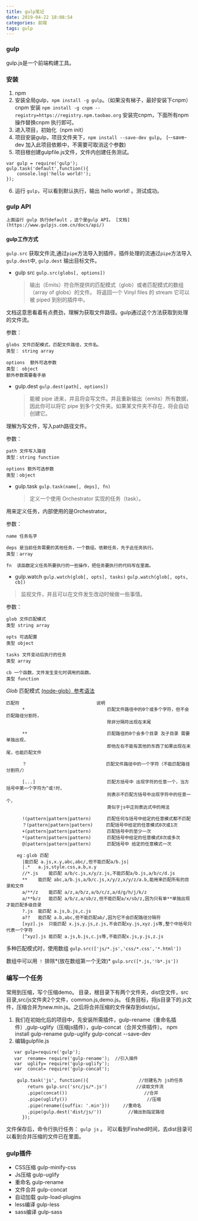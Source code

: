 ```yaml
---
title: gulp笔记
date: 2019-04-22 18:08:54
categories: 前端
tags: gulp
---
```


### gulp
gulp.js是一个前端构建工具。

### 安装
1. npm
2. 安装全局gulp，`npm install -g gulp`。（如果没有梯子，最好安装下cnpm）
cnpm 安装 `npm install -g cnpm --registry=https://registry.npm.taobao.org`
安装完cnpm，下面所有npm操作替换cnpm 执行即可。
3. 进入项目，初始化（npm init）
4. 项目安装gulp，项目文件夹下，`npm install --save-dev gulp`。 (--save-dev 加入此项目依赖中，不需要可取消这个参数)
5. 项目根创建gulpfile.js文件，文件内创建任务测试。

```
var gulp = require('gulp');
gulp.task('default',function(){
    console.log('hello world!');
});

```
6. 运行 `gulp`，可以看到默认执行，输出 hello world! 。测试成功。

### gulp API
    上面运行 gulp 执行default ，这个是gulp API。 [文档](https://www.gulpjs.com.cn/docs/api/) 

#### gulp工作方式

`gulp.src` 获取文件流,通过`pipe`方法导入到插件，插件处理的流通过`pipe`方法导入 `gulp.dest`中, `gulp.dest` 输出目标文件。


* gulp src
  `gulp.src(globs[, options])`

  >输出（Emits）符合所提供的匹配模式（glob）或者匹配模式的数组（array of globs）的文件。 将返回一个 Vinyl files 的 stream 它可以被 piped 到别的插件中。

文档这意思看着有点费劲，理解为获取文件路径。gulp通过这个方法获取到处理的文件流。

参数： 

    globs 文件匹配模式，匹配文件路径，文件名。
    类型： string array
    
    options  额外可选参数
    类型： object
    额外参数需要看手册
    
* gulp.dest
  `gulp.dest(path[, options])`

  >能被 pipe 进来，并且将会写文件。并且重新输出（emits）所有数据，因此你可以将它 pipe 到多个文件夹。如果某文件夹不存在，将会自动创建它。

理解为写文件，写入path路径文件。

参数：

    path 文件写入路径
    类型：string function
    
    options 额外可选参数
    类型：object

* gulp.task
  `gulp.task(name[, deps], fn)`

    > 定义一个使用 Orchestrator 实现的任务（task）。
        
用来定义任务，内部使用的是Orchestrator。

参数：

    name 任务名字
    
    deps 是当前任务需要的其他任务，一个数组。依赖任务，先于此任务执行。
    类型：array
    
    fn  该函数定义任务所要执行的一些操作，把任务要执行的代码写在里面。

* gulp.watch
  `gulp.watch(glob[, opts], tasks)`
  `gulp.watch(glob[, opts, cb])`

>监视文件，并且可以在文件发生改动时候做一些事情。

参数：
    
    glob 文件匹配模式
    类型 string array
    
    opts 可选配置
    类型 object
    
    tasks 文件变动后执行的任务
    类型 array
    
    cb 一个函数，文件发生变化时调用的函数。
    类型 function
    
*Glob* 匹配模式  [(node-glob）参考语法](https://github.com/isaacs/node-glob) 

```
匹配符                             说明
      *                               匹配文件路径中的0个或多个字符，但不会匹配路径分割符，
                                      除非分隔符出现在末尾

      **                              匹配路径的0个会多个目录 及子目录 需要单独出现，
                                      即他左右不能有其他的东西了如果出现在末尾，也能匹配文件

      ？                              匹配文件路径中的一个字符（不能匹配路径分割符/）

      [...]                           匹配方括号中 出现字符的任意一个，当方括号中第一个字符为^或!时，
                                      则表示不匹配方括号中出现字符中的任意一个，
                                      类似于js中正则表达式中的用法

      !(pattern|pattern|pattern)      匹配任何与括号中给定的任意模式都不匹配
      ？(pattern|pattern|pattern)     匹配括号中给定的任意模式0次或1次
      +(pattern|pattern|pattern)      匹配括号中的至少一次
      *(pattern|pattern|pattern)      匹配括号中给定的任意模式0次或多次
      @(pattern|pattern|pattern)      匹配括号中 给定的任意模式一次

    eg：glob 匹配
      |能匹配 a.js,x.y,abc,abc/,但不能匹配a/b.js|
      |.*   a.js,style.css,a.b,x.y
      //*.js    能匹配 a/b/c.js,x/y/z.js,不能匹配a/b.js,a/b/c/d.js
      **    能匹配 abc,a/b.js,a/b/c.js,x/y/z,x/y/z/a.b,能用来匹配所有的目录和文件
      a/**/z    能匹配 a/z,a/b/z,a/b/c/z,a/d/g/h/j/k/z
      a/**b/z   能匹配 a/b/z,a/sb/z,但不能匹配a/x/sb/z,因为只有单**单独出现才能匹配多级目录
      ?.js  能匹配 a.js,b.js,c.js
      a??   能匹配 a.b,abc,但不能匹配ab/,因为它不会匹配路径分隔符
      [xyz].js  只能匹配 x.js,y.js,z.js,不会匹配xy.js,xyz.js等,整个中括号只代表一个字符
      [^xyz].js 能匹配 a.js,b.js,c.js等,不能匹配x.js,y.js,z.js
```

多种匹配模式时，使用数组
`gulp.src(['js/*.js','css/*.css','*.html'])`

数组中可以用 `！` 排除*(放在数组第一个无效)*
`gulp.src([*.js,'!b*.js'])`

### 编写一个任务
常用到压缩，写个压缩demo。
目录，根目录下有两个文件夹，dist空文件，src目录,src/js文件夹2个文件，common.js,demo.js。
任务目标，将js目录下的.js文件，压缩合并为new.min.js。之后将合并压缩的文件保存到dist/js/。

1. 我们在初始化后的项目中，先安装所需插件，gulp-rename（重命名插件）,gulp-uglify（压缩js插件），gulp-concat（合并文件插件）。
npm install gulp-rename gulp-uglify gulp-concat --save-dev
2. 编辑gulpfile.js 

```
   var gulp=require('gulp'); 
   var  rename= require('gulp-rename');  //引入插件
   var  uglify= require('gulp-uglify');
   var  concat= require('gulp-concat');

    gulp.task('js', function(){                   //创建名为 js的任务
        return gulp.src('src/js/*.js')           //读取文件流           
        .pipe(concat())                             //合并
        .pipe(uglify())                              //压缩
        .pipe(rename({suffix: '.min'}))     //重命名
        .pipe(gulp.dest('dist/js/'))          //输出到指定路径
      });

```

文件保存后，命令行执行任务： `gulp js` 。
可以看到Finshed时间，去dist目录可以看到合并压缩的文件已在里面。


### gulp插件
* CSS压缩 gulp-minify-css
* Js压缩 gulp-uglify
* 重命名 gulp-rename
* 文件合并 gulp-concat
* 自动加载 gulp-load-plugins
* less编译 gulp-less
* sass编译 gulp-sass
